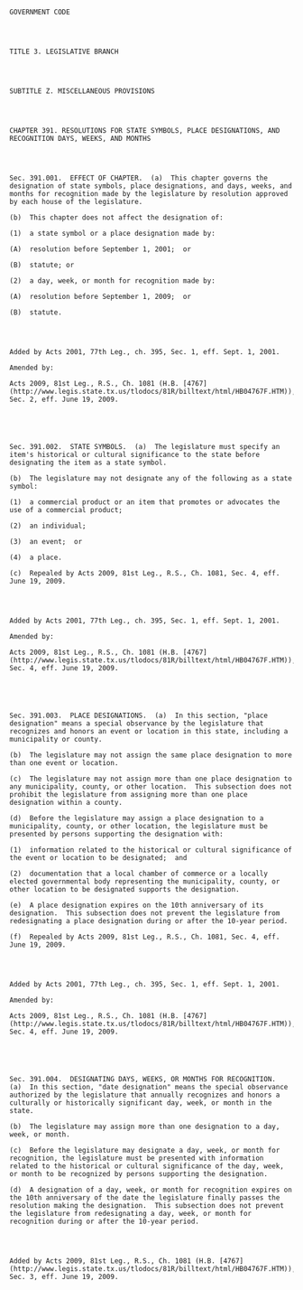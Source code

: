 ﻿
    
    
    	
    					
    
    
    GOVERNMENT CODE
    
      
    
    
    TITLE 3. LEGISLATIVE BRANCH
    
      
    
    
    SUBTITLE Z. MISCELLANEOUS PROVISIONS
    
      
    
    
    CHAPTER 391. RESOLUTIONS FOR STATE SYMBOLS, PLACE DESIGNATIONS, AND RECOGNITION DAYS, WEEKS, AND MONTHS
    
      
    
    
    Sec. 391.001.  EFFECT OF CHAPTER.  (a)  This chapter governs the designation of state symbols, place designations, and days, weeks, and months for recognition made by the legislature by resolution approved by each house of the legislature.
    
    (b)  This chapter does not affect the designation of:
    
    (1)  a state symbol or a place designation made by:
    
    (A)  resolution before September 1, 2001;  or
    
    (B)  statute; or
    
    (2)  a day, week, or month for recognition made by:
    
    (A)  resolution before September 1, 2009;  or
    
    (B)  statute.
    
    
    
    
    Added by Acts 2001, 77th Leg., ch. 395, Sec. 1, eff. Sept. 1, 2001.
    
    Amended by: 
    
    Acts 2009, 81st Leg., R.S., Ch. 1081 (H.B. [4767](http://www.legis.state.tx.us/tlodocs/81R/billtext/html/HB04767F.HTM)), Sec. 2, eff. June 19, 2009.
    
    
    
    
    
    Sec. 391.002.  STATE SYMBOLS.  (a)  The legislature must specify an item's historical or cultural significance to the state before designating the item as a state symbol.
    
    (b)  The legislature may not designate any of the following as a state symbol:
    
    (1)  a commercial product or an item that promotes or advocates the use of a commercial product;
    
    (2)  an individual;
    
    (3)  an event;  or
    
    (4)  a place.
    
    (c)  Repealed by Acts 2009, 81st Leg., R.S., Ch. 1081, Sec. 4, eff. June 19, 2009.
    
    
    
    
    Added by Acts 2001, 77th Leg., ch. 395, Sec. 1, eff. Sept. 1, 2001.
    
    Amended by: 
    
    Acts 2009, 81st Leg., R.S., Ch. 1081 (H.B. [4767](http://www.legis.state.tx.us/tlodocs/81R/billtext/html/HB04767F.HTM)), Sec. 4, eff. June 19, 2009.
    
    
    
    
    
    Sec. 391.003.  PLACE DESIGNATIONS.  (a)  In this section, "place designation" means a special observance by the legislature that recognizes and honors an event or location in this state, including a municipality or county.
    
    (b)  The legislature may not assign the same place designation to more than one event or location.
    
    (c)  The legislature may not assign more than one place designation to any municipality, county, or other location.  This subsection does not prohibit the legislature from assigning more than one place designation within a county.
    
    (d)  Before the legislature may assign a place designation to a municipality, county, or other location, the legislature must be presented by persons supporting the designation with:
    
    (1)  information related to the historical or cultural significance of the event or location to be designated;  and
    
    (2)  documentation that a local chamber of commerce or a locally elected governmental body representing the municipality, county, or other location to be designated supports the designation.
    
    (e)  A place designation expires on the 10th anniversary of its designation.  This subsection does not prevent the legislature from redesignating a place designation during or after the 10-year period.
    
    (f)  Repealed by Acts 2009, 81st Leg., R.S., Ch. 1081, Sec. 4, eff. June 19, 2009.
    
    
    
    
    Added by Acts 2001, 77th Leg., ch. 395, Sec. 1, eff. Sept. 1, 2001.
    
    Amended by: 
    
    Acts 2009, 81st Leg., R.S., Ch. 1081 (H.B. [4767](http://www.legis.state.tx.us/tlodocs/81R/billtext/html/HB04767F.HTM)), Sec. 4, eff. June 19, 2009.
    
    
    
    
    
    Sec. 391.004.  DESIGNATING DAYS, WEEKS, OR MONTHS FOR RECOGNITION.  (a)  In this section, "date designation" means the special observance authorized by the legislature that annually recognizes and honors a culturally or historically significant day, week, or month in the state.
    
    (b)  The legislature may assign more than one designation to a day, week, or month.
    
    (c)  Before the legislature may designate a day, week, or month for recognition, the legislature must be presented with information related to the historical or cultural significance of the day, week, or month to be recognized by persons supporting the designation.
    
    (d)  A designation of a day, week, or month for recognition expires on the 10th anniversary of the date the legislature finally passes the resolution making the designation.  This subsection does not prevent the legislature from redesignating a day, week, or month for recognition during or after the 10-year period.
    
    
    
    
    Added by Acts 2009, 81st Leg., R.S., Ch. 1081 (H.B. [4767](http://www.legis.state.tx.us/tlodocs/81R/billtext/html/HB04767F.HTM)), Sec. 3, eff. June 19, 2009.
    
    
    
    
    				
